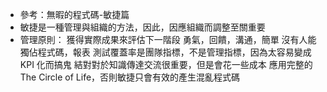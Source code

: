 - 參考：無暇的程式碼-敏捷篇
- 敏捷是一種管理與組織的方法，因此，因應組織而調整至關重要
- 管理原則：
獲得實際成果來評估下一階段
勇氣，回饋，溝通，簡單
沒有人能獨佔程式碼，報表
測試覆蓋率是團隊指標，不是管理指標，因為太容易變成 KPI 化而搞鬼
結對對於知識傳達交流很重要，但是會花一些成本
應用完整的 The Circle of Life，否則敏捷只會有效的產生混亂程式碼
